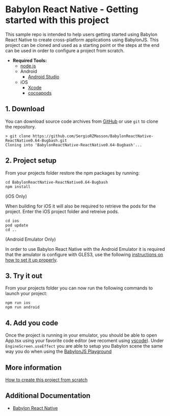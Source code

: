 # Babylon React Native - Getting started with this project

This sample repo is intended to help users getting started using Babylon React Native to create cross-platform applications using BabylonJS. This project can be cloned and used as a starting point or the steps at the end can be used in order to configure a project from scratch. 

- **Required Tools:**
    - [node.js](https://nodejs.org/en/)
    - Android
      - [Android Studio](https://developer.android.com/studio)
    - iOS
      - [Xcode](https://developer.apple.com/xcode/resources/)
      - [cocoapods](https://cocoapods.org/)


## 1. Download 

You can download source code archives from [GitHub](https://github.com/SergioRZMasson/BabylonReactNative-GetStarted) or use ```git``` to clone the repository.

```
> git clone https://github.com/SergioRZMasson/BabylonReactNative-ReactNative0.64-Bugbash.git
Cloning into 'BabylonReactNative-ReactNative0.64-Bugbash'...
```

## 2. Project setup

From your projects folder restore the npm packages by running:

```
cd BabylonReactNative-ReactNative0.64-Bugbash
npm install
```

(iOS Only) 

When building for iOS it will also be required to retrieve the pods for the project. Enter the iOS project folder and retreive pods.

```
cd ios
pod update
cd ..
```

(Android Emulator Only)

In order to use Babylon React Native with the Android Emulator it is required that the amulator is configure with GLES3, use the following [instructions on how to set it up properly](docs/ANDROID_EMULATOR.md).



## 3. Try it out

From your projects folder you can now run the following commands to launch your project:

```
npm run ios
npm run android
```

## 4. Add you code

Once the project is running in your emulator, you should be able to open App.tsx using your favorite code editor (we recoment using [vscode](https://code.visualstudio.com/)). Under ```EngineScreen.useEffect``` you are able to setup you Babylon scene the same way you do when using the [BabylonJS Playground](https://www.babylonjs-playground.com/)

## More information

[How to create this project from scratch](CREATE.md)

Additional Documentation
------------------------

* [Babylon React Native](https://github.com/BabylonJS/BabylonReactNative)
